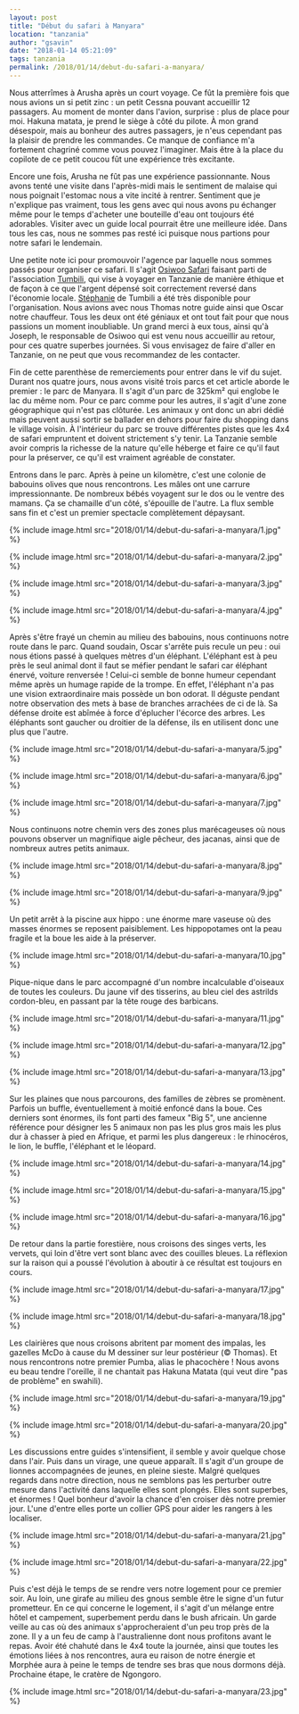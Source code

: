 ```yaml
---
layout: post
title: "Début du safari à Manyara"
location: "tanzania"
author: "gsavin"
date: "2018-01-14 05:21:09"
tags: tanzania
permalink: /2018/01/14/debut-du-safari-a-manyara/
---
```

Nous atterrîmes à Arusha après un court voyage. Ce fût la première fois que nous avions un si petit zinc : un petit Cessna pouvant accueillir 12 passagers. Au moment de monter dans l'avion, surprise : plus de place pour moi. Hakuna matata, je prend le siège à côté du pilote. À mon grand désespoir, mais au bonheur des autres passagers, je n'eus cependant pas la plaisir de prendre les commandes. Ce manque de confiance m'a fortement chagriné comme vous pouvez l'imaginer. Mais être à la place du copilote de ce petit coucou fût une expérience très excitante.

Encore une fois, Arusha ne fût pas une expérience passionnante. Nous avons tenté une visite dans l'après-midi mais le sentiment de malaise qui nous poignait l'estomac nous a vite incité à rentrer. Sentiment que je n'explique pas vraiment, tous les gens avec qui nous avons pu échanger même pour le temps d'acheter une bouteille d'eau ont toujours été adorables. Visiter avec un guide local pourrait être une meilleure idée. Dans tous les cas, nous ne sommes pas resté ici puisque nous partions pour notre safari le lendemain.

Une petite note ici pour promouvoir l'agence par laquelle nous sommes passés pour organiser ce safari. Il s'agit <a href="http://osiwoosafaris.com" rel="noopener" target="_blank">Osiwoo Safari</a> faisant parti de l'association <a href="http://tumbili.fr" rel="noopener" target="_blank">Tumbili</a>, qui vise à voyager en Tanzanie de manière éthique et de façon à ce que l'argent dépensé soit correctement reversé dans l'économie locale. <a href="https://latanzaniedestephanie.wordpress.com" rel="noopener" target="_blank">Stéphanie</a> de Tumbili a été très disponible pour l'organisation. Nous avions avec nous Thomas notre guide ainsi que Oscar notre chauffeur. Tous les deux ont été géniaux et ont tout fait pour que nous passions un moment inoubliable. Un grand merci à eux tous, ainsi qu'à Joseph, le responsable de Osiwoo qui est venu nous accueillir au retour, pour ces quatre superbes journées. Si vous envisagez de faire d'aller en Tanzanie, on ne peut que vous recommandez de les contacter.

Fin de cette parenthèse de remerciements pour entrer dans le vif du sujet. Durant nos quatre jours, nous avons visité trois parcs et cet article aborde le premier : le parc de Manyara. Il s'agit d'un parc de 325km² qui englobe le lac du même nom. Pour ce parc comme pour les autres, il s'agit d'une zone géographique qui n'est pas clôturée. Les animaux y ont donc un abri dédié mais peuvent aussi sortir se ballader en dehors pour faire du shopping dans le village voisin. À l'intérieur du parc se trouve différentes pistes que les 4x4 de safari empruntent et doivent strictement s'y tenir. La Tanzanie semble avoir compris la richesse de la nature qu'elle héberge et faire ce qu'il faut pour la préserver, ce qu'il est vraiment agréable de constater.

Entrons dans le parc. Après à peine un kilomètre, c'est une colonie de babouins olives que nous rencontrons. Les mâles ont une carrure impressionnante. De nombreux bébés voyagent sur le dos ou le ventre des mamans. Ça se chamaille d'un côté, s'épouille de l'autre. La flux semble sans fin et c'est un premier spectacle complètement dépaysant.

{% include image.html src="2018/01/14/debut-du-safari-a-manyara/1.jpg" %}

{% include image.html src="2018/01/14/debut-du-safari-a-manyara/2.jpg" %}

{% include image.html src="2018/01/14/debut-du-safari-a-manyara/3.jpg" %}

{% include image.html src="2018/01/14/debut-du-safari-a-manyara/4.jpg" %}

Après s'être frayé un chemin au milieu des babouins, nous continuons notre route dans le parc. Quand soudain, Oscar s'arrête puis recule un peu : oui nous étions passé à quelques mètres d'un éléphant. L'éléphant est à peu près le seul animal dont il faut se méfier pendant le safari car éléphant énervé, voiture renversée ! Celui-ci semble de bonne humeur cependant même après un humage rapide de la trompe. En effet, l'éléphant n'a pas une vision extraordinaire mais possède un bon odorat. Il déguste pendant notre observation des mets à base de branches arrachées de ci de là. Sa défense droite est abîmée à force d'éplucher l'écorce des arbres. Les éléphants sont gaucher ou droitier de la défense, ils en utilisent donc une plus que l'autre.

{% include image.html src="2018/01/14/debut-du-safari-a-manyara/5.jpg" %}

{% include image.html src="2018/01/14/debut-du-safari-a-manyara/6.jpg" %}

{% include image.html src="2018/01/14/debut-du-safari-a-manyara/7.jpg" %}

Nous continuons notre chemin vers des zones plus marécageuses où nous pouvons observer un magnifique aigle pêcheur, des jacanas, ainsi que de nombreux autres petits animaux.

{% include image.html src="2018/01/14/debut-du-safari-a-manyara/8.jpg" %}

{% include image.html src="2018/01/14/debut-du-safari-a-manyara/9.jpg" %}

Un petit arrêt à la piscine aux hippo : une énorme mare vaseuse où des masses énormes se reposent paisiblement. Les hippopotames ont la peau fragile et la boue les aide à la préserver.

{% include image.html src="2018/01/14/debut-du-safari-a-manyara/10.jpg" %}

Pique-nique dans le parc accompagné d'un nombre incalculable d'oiseaux de toutes les couleurs. Du jaune vif des tisserins, au bleu ciel des astrilds cordon-bleu, en passant par la tête rouge des barbicans.

{% include image.html src="2018/01/14/debut-du-safari-a-manyara/11.jpg" %}

{% include image.html src="2018/01/14/debut-du-safari-a-manyara/12.jpg" %}

{% include image.html src="2018/01/14/debut-du-safari-a-manyara/13.jpg" %}

Sur les plaines que nous parcourons, des familles de zèbres se promènent. Parfois un buffle, éventuellement à moitié enfoncé dans la boue. Ces derniers sont énormes, ils font parti des fameux "Big 5", une ancienne référence pour désigner les 5 animaux non pas les plus gros mais les plus dur à chasser à pied en Afrique, et parmi les plus dangereux : le rhinocéros, le lion, le buffle, l'éléphant et le léopard.

{% include image.html src="2018/01/14/debut-du-safari-a-manyara/14.jpg" %}

{% include image.html src="2018/01/14/debut-du-safari-a-manyara/15.jpg" %}

{% include image.html src="2018/01/14/debut-du-safari-a-manyara/16.jpg" %}

De retour dans la partie forestière, nous croisons des singes verts, les vervets, qui loin d'être vert sont blanc avec des couilles bleues. La réflexion sur la raison qui a poussé l'évolution à aboutir à ce résultat est toujours en cours.

{% include image.html src="2018/01/14/debut-du-safari-a-manyara/17.jpg" %}

{% include image.html src="2018/01/14/debut-du-safari-a-manyara/18.jpg" %}

Les clairières que nous croisons abritent par moment des impalas, les gazelles McDo à cause du M dessiner sur leur postérieur (© Thomas). Et nous rencontrons notre premier Pumba, alias le phacochère ! Nous avons eu beau tendre l'oreille, il ne chantait pas Hakuna Matata (qui veut dire "pas de problème" en swahili).

{% include image.html src="2018/01/14/debut-du-safari-a-manyara/19.jpg" %}

{% include image.html src="2018/01/14/debut-du-safari-a-manyara/20.jpg" %}

Les discussions entre guides s'intensifient, il semble y avoir quelque chose dans l'air. Puis dans un virage, une queue apparaît. Il s'agit d'un groupe de lionnes accompagnées de jeunes, en pleine sieste. Malgré quelques regards dans notre direction, nous ne semblons pas les perturber outre mesure dans l'activité dans laquelle elles sont plongés. Elles sont superbes, et énormes ! Quel bonheur d'avoir la chance d'en croiser dès notre premier jour. L'une d'entre elles porte un collier GPS pour aider les rangers à les localiser.

{% include image.html src="2018/01/14/debut-du-safari-a-manyara/21.jpg" %}

{% include image.html src="2018/01/14/debut-du-safari-a-manyara/22.jpg" %}

Puis c'est déjà le temps de se rendre vers notre logement pour ce premier soir. Au loin, une girafe au milieu des gnous semble être le signe d'un futur prometteur. En ce qui concerne le logement, il s'agit d'un mélange entre hôtel et campement, superbement perdu dans le bush africain. Un garde veille au cas où des animaux s'approcheraient d'un peu trop près de la zone. Il y a un feu de camp à l'australienne dont nous profitons avant le repas. Avoir été chahuté dans le 4x4 toute la journée, ainsi que toutes les émotions liées à nos rencontres, aura eu raison de notre énergie et Morphée aura à peine le temps de tendre ses bras que nous dormons déjà. Prochaine étape, le cratère de Ngongoro.

{% include image.html src="2018/01/14/debut-du-safari-a-manyara/23.jpg" %}
